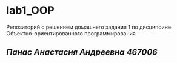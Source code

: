 # lab1_OOP
Репозиторий с решением домашнего задания 1 по дисципоине Объектно-ориентированного программирования
## _Панас Анастасия Андреевна 467006_
